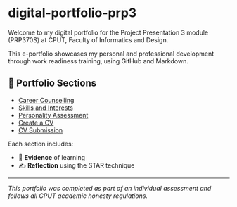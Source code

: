 # digital-portfolio-prp3

Welcome to my digital portfolio for the Project Presentation 3 module (PRP370S) at CPUT, Faculty of Informatics and Design.

This e-portfolio showcases my personal and professional development through work readiness training, using GitHub and Markdown.

## 📂 Portfolio Sections

- [Career Counselling](career-counselling/)
- [Skills and Interests](skills-interests/)
- [Personality Assessment](personality-assessment/)
- [Create a CV](create-cv/)
- [CV Submission](cv-submission/)

Each section includes:
- 📎 **Evidence** of learning
- ✍️ **Reflection** using the STAR technique

---

_This portfolio was completed as part of an individual assessment and follows all CPUT academic honesty regulations._
